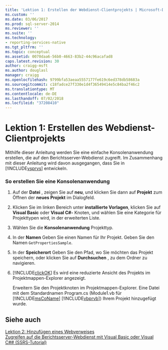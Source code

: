 ```yaml
---
title: 'Lektion 1: Erstellen der Webdienst-Clientprojekts | Microsoft-Dokumentation'
ms.custom: ''
ms.date: 03/06/2017
ms.prod: sql-server-2014
ms.reviewer: ''
ms.suite: ''
ms.technology:
- reporting-services-native
ms.tgt_pltfrm: ''
ms.topic: conceptual
ms.assetid: 0070daa6-56b0-4663-83b2-44c96acafad8
caps.latest.revision: 30
author: craigg-msft
ms.author: douglasl
manager: craigg
ms.openlocfilehash: 9799bfa53aeaa5557177fe619c6ed378db58683a
ms.sourcegitcommit: c18fadce27f330e1d4f36549414e5c84ba2f46c2
ms.translationtype: MT
ms.contentlocale: de-DE
ms.lasthandoff: 07/02/2018
ms.locfileid: "37208410"
---
```

# <a name="lesson-1-creating-the-web-service-client-project"></a>Lektion 1: Erstellen des Webdienst-Clientprojekts
  Mithilfe dieser Anleitung werden Sie eine einfache Konsolenanwendung erstellen, die auf den Berichtsserver-Webdienst zugreift. Im Zusammenhang mit dieser Anleitung wird davon ausgegangen, dass Sie in [!INCLUDE[vsprvs](../includes/vsprvs-md.md)] entwickeln.  
  
### <a name="to-create-a-console-application"></a>So erstellen Sie eine Konsolenanwendung  
  
1.  Auf der **Datei** , zeigen Sie auf **neu**, und klicken Sie dann auf **Projekt** zum Öffnen der **neues Projekt** im Dialogfeld.  
  
2.  Klicken Sie im linken Bereich unter **installierte Vorlagen**, klicken Sie auf **Visual Basic** oder **Visual C#-** Knoten, und wählen Sie eine Kategorie für Projekttypen wird, in der erweiterten Liste.  
  
3.  Wählen Sie die **Konsolenanwendung** Projekttyp.  
  
4.  In der **Namen** Geben Sie einen Namen für Ihr Projekt. Geben Sie den Namen `GetPropertiesSample`.  
  
5.  In der **Speicherort** Geben Sie den Pfad, wo Sie möchten das Projekt speichern, oder klicken Sie auf **Durchsuchen** , zu dem Ordner zu navigieren.  
  
6.  [!INCLUDE[clickOK](../includes/clickok-md.md)] Es wird eine reduzierte Ansicht des Projekts im Projektmappen-Explorer angezeigt.  
  
     Erweitern Sie den Projektknoten im Projektmappen-Explorer. Eine Datei mit dem Standardnamen Program.cs (Module1.vb für [!INCLUDE[msCoName](../includes/msconame-md.md)] [!INCLUDE[vbprvb](../includes/vbprvb-md.md)]) Ihrem Projekt hinzugefügt wurde.  
  
## <a name="see-also"></a>Siehe auch  
 [Lektion 2: Hinzufügen eines Webverweises](../../2014/tutorials/lesson-2-adding-a-web-reference.md)   
 [Zugreifen auf die Berichtsserver-Webdienst mit Visual Basic oder Visual C#&#35; &#40;SSRS-Tutorial&#41;](../../2014/tutorials/access-report-server-web-service-vb-vcsharp-ssrs-tutorial.md)  
  
  
